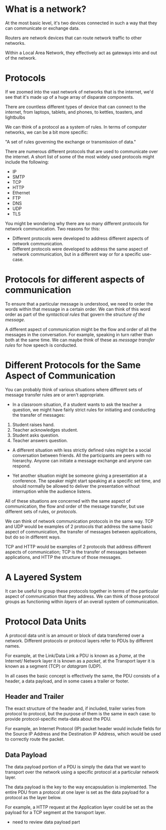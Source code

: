 # What is a network?

At the most basic level, it's two devices connected in such a way that they can
communicate or exchange data.

Routers are network devices that can route network traffic to other networks.

Within a Local Area Network, they effectively act as gateways into and out of
the network.

# Protocols

If we zoomed into the vast network of networks that is the internet, we'd see
that it's made up of a huge array of disparate components.

There are countless different types of device that can connect to the internet,
from laptops, tablets, and phones, to kettles, toasters, and lightbulbs

We can think of a protocol as a system of rules. In terms of computer networks,
we can be a bit more specific:

"A set of rules governing the exchange or transmission of data."

There are numerous different protocols that are used to communicate over the
internet. A short list of some of the most widely used protocols might include
the following:

- IP
- SMTP
- TCP
- HTTP
- Ethernet
- FTP
- DNS
- UDP
- TLS

You might be wondering why there are so many different protocols for network
communication. Two reasons for this:

- Different protocols were developed to address different aspects of network
communication.
- Different protocols were developed to address the same aspect of network
communication, but in a different way or for a specific use-case.

# Protocols for different aspects of communication

To ensure that a particular message is understood, we need to order the words
within that message in a certain order. We can think of this word order as part
of the *syntactical rules* that govern the *structure of the message*.

A different aspect of communication might be the flow and order of all the
messages in the conversation. For example, speaking in turn rather than both
at the same time. We can maybe think of these as *message transfer rules* for how
speech is conducted.

# Different Protocols for the Same Aspect of Communication

You can probably think of various situations where different sets of message
transfer rules are or aren't appropriate.

- In a classroom situation, if a student wants to ask the teacher a question, we
might have fairly strict rules for initiating and conducting the transfer of
messages:

1. Student raises hand.
2. Teacher acknowledges student.
3. Student asks question.
4. Teacher answers question.

- A different situation with less strictly defined rules might be a social
conversation between friends. All the participants are peers with no hierarchy.
Anyone can initiate a message exchange and anyone can respond.

- Yet another situation might be someone giving a presentation at a conference.
The speaker might start speaking at a specific set time, and should normally be
allowed to deliver the presentation without interruption while the audience listens.

All of these situations are concerned with the same aspect of communication, the flow
and order of the message transfer, but use different sets of rules, or _protocols_.

We can think of network communication protocols in the same way. TCP and UDP would
be examples of 2 protocols that address the same basic aspect of communication, the
transfer of messages between applications, but do so in different ways.

TCP and HTTP would be examples of 2 protocols that address different aspects
of communication; TCP is the transfer of messages between applications, and
HTTP the structure of those messages.

# A Layered System

It can be useful to group these protocols together in terms of the particular
aspect of communication that they address. We can think of those protocol groups
as functioning within _layers_ of an overall system of communication.

# Protocol Data Units

A protocol data unit is an amount or block of data transferred over a network.
Different protocols or protocol layers refer to PDUs by different names.

For example, at the Link/Data Link a PDU is known as a _frame_, at the Internet/
Network layer it is known as a _packet_, at the Transport layer it is known as
a segment (TCP) or _datagram_ (UDP).

In all cases the basic concept is effectively the same, the PDU consists of a header,
a data payload, and in some cases a trailer or footer.

## Header and Trailer

The exact structure of the header and, if included, trailer varies from protocol to protocol,
but the purpose of them is the same in each case: to provide protocol-specific meta-data about the PDU.

For example, an Internet Protocol (IP) packet header would include fields for the Source IP Address and
the Destination IP Address, which would be used to correctly route the packet.

## Data Payload

The data payload portion of a PDU is simply the data that we want to transport over
the network using a specific protocol at a particular network layer.

The data payload is the key to the way encapsulation is implemented. The entire PDU
from a protocol at one layer is set as the data payload for a protocol as the layer below.

For example, a HTTP request at the Application layer could be set as the payload
for a TCP segment at the transport layer.

- need to review data payload part 
